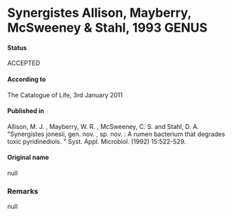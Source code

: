 Synergistes Allison, Mayberry, McSweeney & Stahl, 1993 GENUS
=======

#### Status
ACCEPTED

#### According to
The Catalogue of Life, 3rd January 2011

#### Published in
Allison, M. J. , Mayberry, W. R. , McSweeney, C. S. and Stahl, D. A. "Synergistes jonesii, gen. nov. , sp. nov. : A rumen bacterium that degrades toxic pyridinediols. " Syst. Appl. Microbiol. (1992) 15:522-529.

#### Original name
null

### Remarks
null